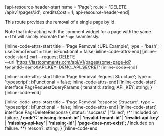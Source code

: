 [api-resource-header-start name = 'Page'; route = 'DELETE /api/v1/pages/:id'; creditsCost = 1; api-resource-header-end]

This route provides the removal of a single page by id.

Note that interacting with the comment widget for a page with the same `urlId` will simply recreate the `Page` seamlessly.

[inline-code-attrs-start title = 'Page Removal cURL Example'; type = 'bash'; useDemoTenant = true; isFunctional = false; inline-code-attrs-end]
[inline-code-start]
curl --request DELETE \
  --url 'https://fastcomments.com/api/v1/pages/some-page-id?tenantId=demo&API_KEY=DEMO_API_SECRET'
[inline-code-end]

[inline-code-attrs-start title = 'Page Removal Request Structure'; type = 'typescript'; isFunctional = false; inline-code-attrs-end]
[inline-code-start]
interface PageRequestQueryParams {
    tenantId: string;
    API_KEY: string;
}
[inline-code-end]

[inline-code-attrs-start title = 'Page Removal Response Structure'; type = 'typescript'; isFunctional = false; inline-code-attrs-end]
[inline-code-start]
interface PageDeleteResponse {
    status: 'success' | 'failed';
    /** Included on failure. **/
    code?: 'missing-tenant-id' | 'invalid-tenant-id' | 'invalid-api-key' | 'missing-api-key' | 'missing-id' | 'page-does-not-exist';
    /** Included on failure. **/
    reason?: string;
}
[inline-code-end]
